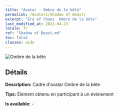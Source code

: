 ```yaml
---
title: "Avatar - Ombre de la bête"
permalink: /Avatars/Shadow of Beast/
excerpt: "Era of Chaos  Ombre de la bête"
last_modified_at: 2021-04-23
locale: fr
ref: "Shadow of Beast.md"
toc: false
classes: wide
---
```

 ![Ombre de la bête](/images/a/avatarFrame_79.png)

## Détails

 **Description:** Cadre d'avatar Ombre de la bête 

 **Tips:** Élément obtenu en participant à un événement 

 **Is available:**  - 

